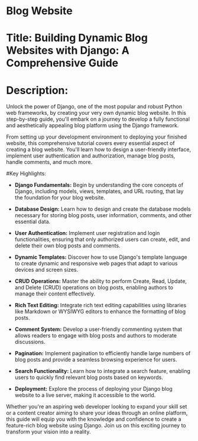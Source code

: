 # Blog Website
# Title: Building Dynamic Blog Websites with Django: A Comprehensive Guide

# Description:
Unlock the power of Django, one of the most popular and robust Python web frameworks, by creating your very own dynamic blog website. In this step-by-step guide, you'll embark on a journey to develop a fully functional and aesthetically appealing blog platform using the Django framework.

From setting up your development environment to deploying your finished website, this comprehensive tutorial covers every essential aspect of creating a blog website. You'll learn how to design a user-friendly interface, implement user authentication and authorization, manage blog posts, handle comments, and much more.

#Key Highlights:
- **Django Fundamentals:** Begin by understanding the core concepts of Django, including models, views, templates, and URL routing, that lay the foundation for your blog website.

- **Database Design:** Learn how to design and create the database models necessary for storing blog posts, user information, comments, and other essential data.

- **User Authentication:** Implement user registration and login functionalities, ensuring that only authorized users can create, edit, and delete their own blog posts and comments.

- **Dynamic Templates:** Discover how to use Django's template language to create dynamic and responsive web pages that adapt to various devices and screen sizes.

- **CRUD Operations:** Master the ability to perform Create, Read, Update, and Delete (CRUD) operations on blog posts, enabling authors to manage their content effectively.

- **Rich Text Editing:** Integrate rich text editing capabilities using libraries like Markdown or WYSIWYG editors to enhance the formatting of blog posts.

- **Comment System:** Develop a user-friendly commenting system that allows readers to engage with blog posts and authors to moderate discussions.

- **Pagination:** Implement pagination to efficiently handle large numbers of blog posts and provide a seamless browsing experience for users.

- **Search Functionality:** Learn how to integrate a search feature, enabling users to quickly find relevant blog posts based on keywords.

- **Deployment:** Explore the process of deploying your Django blog website to a live server, making it accessible to the world.

Whether you're an aspiring web developer looking to expand your skill set or a content creator aiming to share your ideas through an online platform, this guide will equip you with the knowledge and confidence to create a feature-rich blog website using Django. Join us on this exciting journey to transform your vision into a reality.

